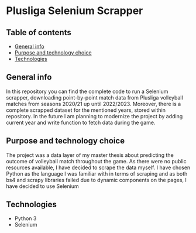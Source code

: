 # Plusliga Selenium Scrapper

## Table of contents
* [General info](#general-info)
* [Purpose and technology choice](#purpose-and-technology-choice)
* [Technologies](#technologies)
  
## General info
In this repository you can find the complete code to run a Selenium scrapper, downloading point-by-point match data from Plusliga volleyball matches from seasons 2020/21 up until 2022/2023. Moreover, there is a complete scrapped dataset for the mentioned years,
stored within repository. In the future I am planning to modernize the project by adding current year and write function to fetch data during the game.

## Purpose and technology choice
The project was a data layer of my master thesis about predicting the outcome of volleyball match throughout the game. As there were no public resources available, I have decided to scrape the data myself.
I have chosen Python as the language I was familiar with in terms of scraping and as both bs4 and scrapy libraries failed due to dynamic components on the pages, I have decided to use Selenium 

## Technologies
* Python 3
* Selenium

